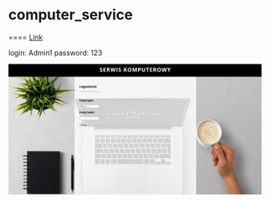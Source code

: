 # computer_service
====
[Link](http://serwis.triskelion16.vxm.pl)

login: Admin1
password: 123

![service](/images/service.jpg)
